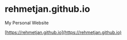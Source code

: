 # rehmetjan.github.io

My Personal Website

[https://rehmetjan.github.io](https://rehmetjan.github.io)
